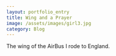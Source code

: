 ```yaml
---
layout: portfolio_entry
title: Wing and a Prayer
image: /assets/images/girl3.jpg
category: Blog
---
```

The wing of the AirBus I rode to England.
